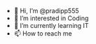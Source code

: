 - 👋 Hi, I’m @pradipp555
- 👀 I’m interested in Coding
- 🌱 I’m currently learning IT
- 📫 How to reach me 

<!---
pradipp555/pradipp555 is a ✨ special ✨ repository because its `README.md` (this file) appears on your GitHub profile.
You can click the Preview link to take a look at your changes.
--->
